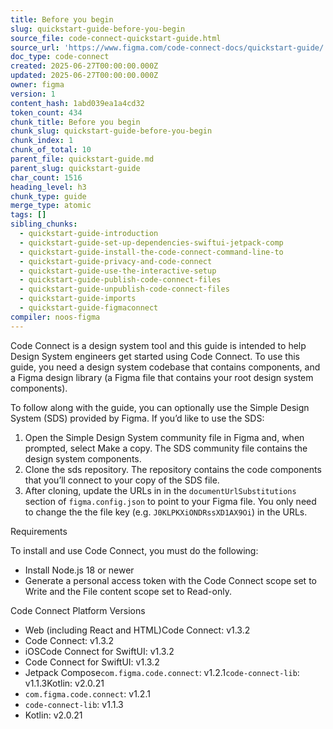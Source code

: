 ```yaml
---
title: Before you begin
slug: quickstart-guide-before-you-begin
source_file: code-connect-quickstart-guide.html
source_url: 'https://www.figma.com/code-connect-docs/quickstart-guide/'
doc_type: code-connect
created: 2025-06-27T00:00:00.000Z
updated: 2025-06-27T00:00:00.000Z
owner: figma
version: 1
content_hash: 1abd039ea1a4cd32
token_count: 434
chunk_title: Before you begin
chunk_slug: quickstart-guide-before-you-begin
chunk_index: 1
chunk_of_total: 10
parent_file: quickstart-guide.md
parent_slug: quickstart-guide
char_count: 1516
heading_level: h3
chunk_type: guide
merge_type: atomic
tags: []
sibling_chunks:
  - quickstart-guide-introduction
  - quickstart-guide-set-up-dependencies-swiftui-jetpack-comp
  - quickstart-guide-install-the-code-connect-command-line-to
  - quickstart-guide-privacy-and-code-connect
  - quickstart-guide-use-the-interactive-setup
  - quickstart-guide-publish-code-connect-files
  - quickstart-guide-unpublish-code-connect-files
  - quickstart-guide-imports
  - quickstart-guide-figmaconnect
compiler: noos-figma
---
```


Code Connect is a design system tool and this guide is intended to help Design System engineers get started using Code Connect. To use this guide, you need a design system codebase that contains components, and a Figma design library (a Figma file that contains your root design system components).

To follow along with the guide, you can optionally use the Simple Design System (SDS) provided by Figma. If you’d like to use the SDS:

1. Open the Simple Design System community file in Figma and, when prompted, select Make a copy. The SDS community file contains the design system components.
2. Clone the sds repository. The repository contains the code components that you’ll connect to your copy of the SDS file.
3. After cloning, update the URLs in in the `documentUrlSubstitutions` section of `figma.config.json` to point to your Figma file. You only need to change the the file key (e.g. `J0KLPKXiONDRssXD1AX9Oi`) in the URLs.

Requirements

To install and use Code Connect, you must do the following:

- Install Node.js 18 or newer
- Generate a personal access token with the Code Connect scope set to Write and the File content scope set to Read-only.

Code Connect Platform Versions

- Web (including React and HTML)Code Connect: v1.3.2
- Code Connect: v1.3.2
- iOSCode Connect for SwiftUI: v1.3.2
- Code Connect for SwiftUI: v1.3.2
- Jetpack Compose`com.figma.code.connect`: v1.2.1`code-connect-lib`: v1.1.3Kotlin: v2.0.21
- `com.figma.code.connect`: v1.2.1
- `code-connect-lib`: v1.1.3
- Kotlin: v2.0.21
